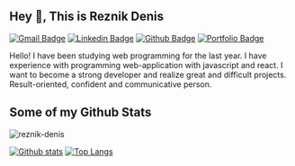 ## Hey 👋, This is Reznik Denis
[![Gmail Badge](https://img.shields.io/badge/-reznik.d.o12@gmail.com-c14438?style=flat&logo=Gmail&logoColor=white&link=mailto:reznik.d.o12@gmail.com)](mailto:reznik.d.o12@gmail.com) 
[![Linkedin Badge](https://img.shields.io/badge/денис-рєзнік-a178b11b1?style=flat&logo=Linkedin&logoColor=white&link=https://www.linkedin.com/in/денис-рєзнік-a178b11b1/)](https://www.linkedin.com/in/денис-рєзнік-a178b11b1/) [![Github Badge](https://img.shields.io/badge/reznik-denis-grey?style=flat&logo=github&logoColor=white&link=https://github.com/reznik-denis/)](https://www.github.com/reznik-denis/) [![Portfolio Badge](https://img.shields.io/badge/portfolio-web-blue?style=flat&link=https://reznik-denis.github.io/goit-resume//)](https://reznik-denis.github.io/goit-resume//) <p align='left'>Hello! I have been studying web programming for the last year. I have experience with programming web-application with javascript and react. I want to become a strong developer and realize great and difficult projects. Result-oriented, confident and communicative person.</p>
## Some of my Github Stats
<p align=left> <img src=https://komarev.com/ghpvc/?username=reznik-denis alt=reznik-denis /> </p>

[![Github stats](https://github-readme-stats.vercel.app/api?username=reznik-denis&show_icons=true&include_all_commits=true)](https://github.com/reznik-denis/github-readme-stats)
[![Top Langs](https://github-readme-stats.vercel.app/api/top-langs/?username=reznik-denis&layout=compact)](https://github.com/reznik-denis/github-readme-stats)

<!--
**reznik-denis/reznik-denis** is a ✨ _special_ ✨ repository because its `README.md` (this file) appears on your GitHub profile.

Here are some ideas to get you started:

- 🔭 I’m currently working on ...
- 🌱 I’m currently learning ...
- 👯 I’m looking to collaborate on ...
- 🤔 I’m looking for help with ...
- 💬 Ask me about ...
- 📫 How to reach me: ...
- 😄 Pronouns: ...
- ⚡ Fun fact: ...
-->
